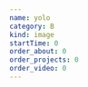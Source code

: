 ```yaml
---
name: yolo
category: B
kind: image
startTime: 0
order_about: 0
order_projects: 0
order_video: 0
---
```

